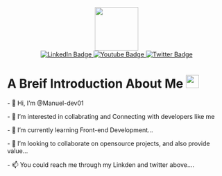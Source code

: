 
<!---
Manuel-dev01/Manuel-dev01 is a ✨ special ✨ repository because its `README.md` (this file) appears on your GitHub profile.
You can click the Preview link to take a look at your changes.
--->
<div id="header" align="center">
  <img src="https://media.giphy.com/media/M9gbBd9nbDrOTu1Mqx/giphy.gif" width="100"/>
</div>

<div id="badges" align="center">
 <a href=""> 
  <img src="https://img.shields.io/badge/LinkedIn-blue?style=for-the-badge&logo=linkedin&logoColor=white" alt="LinkedIn Badge"/>
 </a>
 <a href="">
  <img src="https://img.shields.io/badge/YouTube-red?style=for-the-badge&logo=youtube&logoColor=white" alt="Youtube Badge"/>
 </a>
 <a href="">
  <img src="https://img.shields.io/badge/Twitter-blue?style=for-the-badge&logo=twitter&logoColor=white" alt="Twitter Badge"/>
  </a>
</div>
<div align="center">
  <img src="https://komarev.com/ghpvc/?username=manuel-dev01&style=flat-square&color=blue" alt=""/>
</div>
<h1>A Breif Introduction About Me <img src = "https://media.giphy.com/media/hvRJCLFzcasrR4ia7z/giphy.gif" width="30px"/></h1>
<p>- 👋 Hi, I’m @Manuel-dev01</p>
<p>- 👀 I’m interested in collabrating and Connecting with developers like me</p>
<p>- 🌱 I’m currently learning Front-end Development...</p>
<p>- 💞️ I’m looking to collaborate on opensource projects, and also provide value...</p>
<p>- 📫 You could reach me through my Linkden and twitter above....</p>
  

